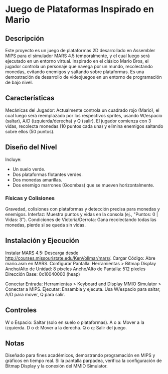 # Juego de Plataformas Inspirado en Mario
## Descripción
Este proyecto es un juego de plataformas 2D desarrollado en Assembler MIPS para el simulador MARS 4.5 temporalmente, y el cual luego será ejecutado en un entorno virtual. Inspirado en el clásico Mario Bros, el jugador controla un personaje que navega por un mundo, recolectando monedas, evitando enemigos y saltando sobre plataformas. Es una demostración de desarrollo de videojuegos en un entorno de programación de bajo nivel.


## Características
Mecánicas del Jugador: Actualmente controla un cuadrado rojo (Mario), el cual luego será reemplazado por los respectivos sprites, usando W/espacio (saltar), A/D (izquierda/derecha) y Q (salir). El jugador comienza con 3 vidas, recolecta monedas (10 puntos cada una) y elimina enemigos saltando sobre ellos (50 puntos).


## Diseño del Nivel 
Incluye:
- Un suelo verde.
- Dos plataformas flotantes verdes.
- Dos monedas amarillas.
- Dos enemigo marrones (Goombas) que se mueven horizontalmente.


### Físicas y Colisiones
Gravedad, colisiones con plataformas y detección precisa para monedas y enemigos.
Interfaz: Muestra puntos y vidas en la consola (ej., "Puntos: 0 | Vidas: 3").
Condiciones de Victoria/Derrota: Gana recolectando todas las monedas, pierde si se queda sin vidas.


## Instalación y Ejecución
Instalar MARS 4.5: Descarga desde http://courses.missouristate.edu/KenVollmar/mars/.
Cargar Código: Abre mario.asm en MARS.
Configurar Pantalla:
Herramientas > Bitmap Display
Ancho/Alto de Unidad: 8 píxeles
Ancho/Alto de Pantalla: 512 píxeles
Dirección Base: 0x10040000 (heap)

Conectar Entrada: Herramientas > Keyboard and Display MMIO Simulator > Conectar a MIPS.
Ejecutar: Ensambla y ejecuta. Usa W/espacio para saltar, A/D para mover, Q para salir.


## Controles
W o Espacio: Saltar (solo en suelo o plataformas).
A o a: Mover a la izquierda.
D o d: Mover a la derecha.
Q o q: Salir del juego.

## Notas
Diseñado para fines académicos, demostrando programación en MIPS y gráficos en tiempo real. Si la pantalla parpadea, verifica la configuración de Bitmap Display y la conexión del MMIO Simulator.
